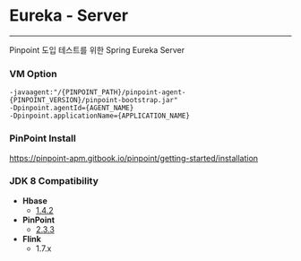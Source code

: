 # Eureka - Server
-- --

Pinpoint 도입 테스트를 위한 Spring Eureka Server

### VM Option
```
-javaagent:"/{PINPOINT_PATH}/pinpoint-agent-{PINPOINT_VERSION}/pinpoint-bootstrap.jar"
-Dpinpoint.agentId={AGENT_NAME}
-Dpinpoint.applicationName={APPLICATION_NAME}
```

### PinPoint Install

https://pinpoint-apm.gitbook.io/pinpoint/getting-started/installation

### JDK 8 Compatibility

* **Hbase**
  * [1.4.2](https://archive.apache.org/dist/hbase/1.4.2/)
* **PinPoint**
  * [2.3.3](https://github.com/pinpoint-apm/pinpoint/releases/tag/v2.3.3)
* **Flink**
  * 1.7.x 